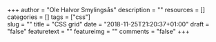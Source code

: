 +++
author = "Ole Halvor Smylingsås"
description = ""
resources = []
categories = []
tags = ["css"]  
slug = ""
title = "CSS grid"
date = "2018-11-25T21:20:37+01:00"
draft = "false"
featuretext = ""
featureimg = ""
comments = "false"
+++


